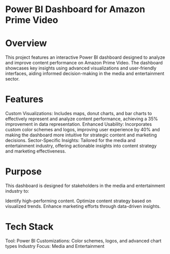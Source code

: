 # Power BI Dashboard for Amazon Prime Video

# Overview
This project features an interactive Power BI dashboard designed to analyze and improve content performance on Amazon Prime Video. The dashboard showcases key insights using advanced visualizations and user-friendly interfaces, aiding informed decision-making in the media and entertainment sector.

# Features
Custom Visualizations: Includes maps, donut charts, and bar charts to effectively represent and analyze content performance, achieving a 35% improvement in data representation.
Enhanced Usability: Incorporates custom color schemes and logos, improving user experience by 40% and making the dashboard more intuitive for strategic content and marketing decisions.
Sector-Specific Insights: Tailored for the media and entertainment industry, offering actionable insights into content strategy and marketing effectiveness.

# Purpose
This dashboard is designed for stakeholders in the media and entertainment industry to:

Identify high-performing content.
Optimize content strategy based on visualized trends.
Enhance marketing efforts through data-driven insights.

# Tech Stack
Tool: Power BI
Customizations: Color schemes, logos, and advanced chart types
Industry Focus: Media and Entertainment

